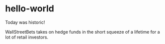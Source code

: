 # hello-world

Today was historic!

WallStreetBets takes on hedge funds in the short squeeze of a lifetime for a lot of retail investors. 
